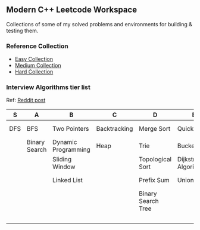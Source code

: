## Modern C++ Leetcode Workspace

Collections of some of my solved problems and environments for building & testing them.

### Reference Collection

- [Easy Collection](https://leetcode.com/explore/interview/card/top-interview-questions-easy/)
- [Medium Collection](https://leetcode.com/explore/interview/card/top-interview-questions-medium/)
- [Hard Collection](https://leetcode.com/explore/interview/card/top-interview-questions-hard/)

### Interview Algorithms tier list

Ref: [Reddit post](https://www.reddit.com/r/leetcode/comments/u7452n/technical_interview_algorithms_the_tier_list/)

| S   | A             | B                   | C            | D                  | E                    | F                       |
|-----|---------------|---------------------|--------------|--------------------|----------------------|-------------------------|
| DFS | BFS           | Two Pointers        | Backtracking | Merge Sort         | Quickselect          | Binary Manipulation     |
|     | Binary Search | Dynamic Programming | Heap         | Trie               | Bucket Sort          | A*                      |
|     |               | Sliding Window      |              | Topological Sort   | Dijkstra's Algorithm | Kruskal's Algorithm     |
|     |               | Linked List         |              | Prefix Sum         | Union Find           | Prim's Algorithm        |
|     |               |                     |              | Binary Search Tree |                      | String Search Algorithm |
|     |               |                     |              |                    |                      | Floyd's                 |